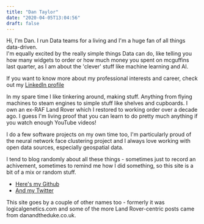 ```yaml
---
title: "Dan Taylor"
date: "2020-04-05T13:04:56"
draft: false
---
```


Hi, I'm Dan.  I run Data teams for a living and I'm a huge fan of all things data-driven.  
I'm equally excited by the really simple things Data can do, like telling you how many widgets to order
or how much money you spent on mcguffins last quarter, as I am about the 'clever' stuff like machine
learning and AI.

If you want to know more about my professional interests and career, check out my [LinkedIn profile](https://www.linkedin.com/in/danwtaylor/)

In my spare time I like tinkering around, making stuff. Anything from flying machines to steam engines
to simple stuff like shelves and cupboards. I own an ex-RAF Land Rover which I restored to working order 
over a decade ago.  I guess I'm living proof that you can learn to do pretty much anything if you 
watch enough YouTube videos!

I do a few software projects on my own time too, I'm particularly proud of the neural network face 
clustering project and I always love working with open data sources, especially geospatial data.

I tend to blog randomly about all these things - sometimes just to record an achivement, sometimes to 
remind me how I did something, so this site is a bit of a mix or random stuff.

* [Here's my Github](https://github.com/DanteLore)
* [And my Twitter](https://twitter.com/DanteLore)

This site goes by a couple of other names too - formerly it was logicalgenetics.com and some 
of the more Land Rover-centric posts came from danandtheduke.co.uk.
